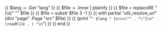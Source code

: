 {{ $lang := .Get "lang" }}
{{ $file := .Inner | plainify }}
{{ $file = replaceRE "(\\s)" "" $file }}
{{ $file = substr $file 3 -1 }}
{{ with partial "util_resolve_url" (dict "page" .Page "src" $file) }}
{{ (print "```" $lang " {src=\"" . "\"}\n" (readFile . ) "\n```") }}
{{ end }}
